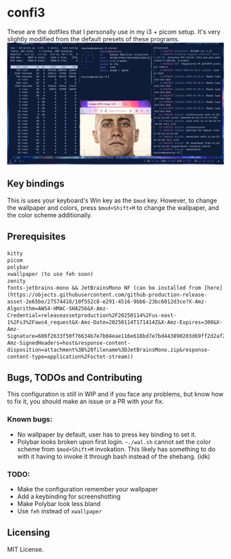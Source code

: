 # confi3
These are the dotfiles that I personally use in my i3 + picom setup. It's very slightly modified from the default presets of these programs.
![what you would expect from this](./assets/rice.png)

## Key bindings
This is uses your keyboard's Win key as the `$mod` key. However, to change the wallpaper and colors, press `$mod+Shift+M` to change the wallpaper, and the color scheme additionally.

## Prerequisites
```
kitty
picom
polybar
xwallpaper (to use feh soon)
zenity
fonts-jetbrains-mono && JetBrainsMono NF (can be installed from [here](https://objects.githubusercontent.com/github-production-release-asset-2e65be/27574418/10f552c8-e291-4516-9bb6-23bc6012d3ce?X-Amz-Algorithm=AWS4-HMAC-SHA256&X-Amz-Credential=releaseassetproduction%2F20250114%2Fus-east-1%2Fs3%2Faws4_request&X-Amz-Date=20250114T171414Z&X-Amz-Expires=300&X-Amz-Signature=686f2633f50f76634b7e7b04eae116e618bd7e7bd443890203d69ff2d2af22f4&X-Amz-SignedHeaders=host&response-content-disposition=attachment%3B%20filename%3DJetBrainsMono.zip&response-content-type=application%2Foctet-stream))
```

## Bugs, TODOs and Contributing
This configuration is still in WIP and if you face any problems, but know how to fix it, you should make an issue or a PR with your fix.

### Known bugs:
- No wallpaper by default, user has to press key binding to set it.
- Polybar looks broken upon first login.
-`./wal.sh` cannot set the color scheme from `$mod+Shift+M` invokation. This likely has something to do with it having to invoke it through bash instead of the shebang. (idk)

### TODO:
- Make the configuration remember your wallpaper
- Add a keybinding for screenshotting
- Make Polybar look less bland
- Use `feh` instead of `xwallpaper`

## Licensing
MIT License.

